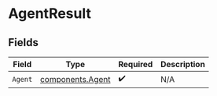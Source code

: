 # AgentResult


## Fields

| Field                                                | Type                                                 | Required                                             | Description                                          |
| ---------------------------------------------------- | ---------------------------------------------------- | ---------------------------------------------------- | ---------------------------------------------------- |
| `Agent`                                              | [components.Agent](../../models/components/agent.md) | :heavy_check_mark:                                   | N/A                                                  |